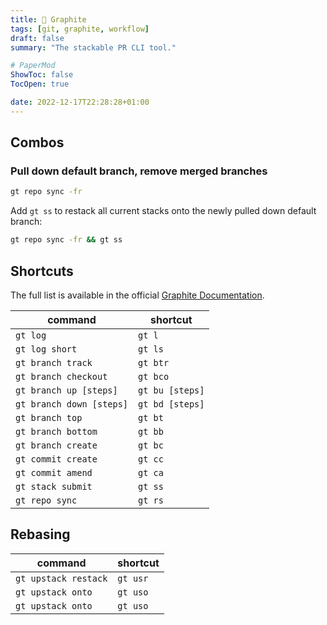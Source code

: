 ```yaml
---
title: 🍇 Graphite
tags: [git, graphite, workflow]
draft: false
summary: "The stackable PR CLI tool."

# PaperMod
ShowToc: false
TocOpen: true

date: 2022-12-17T22:28:28+01:00
---
```


## Combos

### Pull down default branch, remove merged branches

```bash
gt repo sync -fr
```

Add `gt ss` to restack all current stacks onto the newly pulled down default branch:

```bash
gt repo sync -fr && gt ss
```


## Shortcuts

The full list is available in the official [Graphite Documentation](https://docs.graphite.dev/guides/graphite-cli/command-shortcuts).

| command                  | shortcut        |
| ------------------------ | --------------- |
| `gt log`                 | `gt l`          |
| `gt log short`           | `gt ls`         |
| `gt branch track`        | `gt btr`        |
| `gt branch checkout`     | `gt bco`        |
| `gt branch up [steps]`   | `gt bu [steps]` |
| `gt branch down [steps]` | `gt bd [steps]` |
| `gt branch top`          | `gt bt`         |
| `gt branch bottom`       | `gt bb`         |
| `gt branch create`       | `gt bc`         |
| `gt commit create`       | `gt cc`         |
| `gt commit amend`        | `gt ca`         |
| `gt stack submit`        | `gt ss`         |
| `gt repo sync`           | `gt rs`         |

## Rebasing

| command              | shortcut |
| -------------------- | -------- |
| `gt upstack restack` | `gt usr` |
| `gt upstack onto`    | `gt uso` |
| `gt upstack onto`    | `gt uso` |

